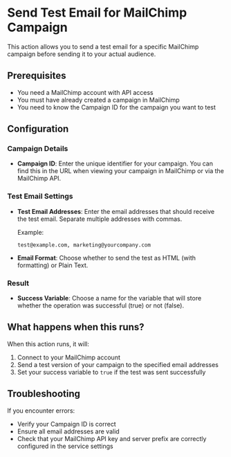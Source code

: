 # Send Test Email for MailChimp Campaign

This action allows you to send a test email for a specific MailChimp campaign before sending it to your actual audience.

## Prerequisites

- You need a MailChimp account with API access
- You must have already created a campaign in MailChimp
- You need to know the Campaign ID for the campaign you want to test

## Configuration

### Campaign Details

- **Campaign ID**: Enter the unique identifier for your campaign. You can find this in the URL when viewing your campaign in MailChimp or via the MailChimp API.

### Test Email Settings

- **Test Email Addresses**: Enter the email addresses that should receive the test email. Separate multiple addresses with commas.
  
  Example:
  ```
  test@example.com, marketing@yourcompany.com
  ```

- **Email Format**: Choose whether to send the test as HTML (with formatting) or Plain Text.

### Result

- **Success Variable**: Choose a name for the variable that will store whether the operation was successful (true) or not (false).

## What happens when this runs?

When this action runs, it will:

1. Connect to your MailChimp account
2. Send a test version of your campaign to the specified email addresses
3. Set your success variable to `true` if the test was sent successfully

## Troubleshooting

If you encounter errors:

- Verify your Campaign ID is correct
- Ensure all email addresses are valid
- Check that your MailChimp API key and server prefix are correctly configured in the service settings